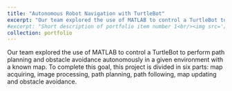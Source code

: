 ```yaml
---
title: "Autonomous Robot Navigation with TurtleBot"
excerpt: "Our team explored the use of MATLAB to control a TurtleBot to perform path planning and obstacle avoidance autonomously in a given environment with a known map. To complete this goal, this project is divided in six parts: map acquiring, image processing, path planning, path following, map updating and obstacle avoidance.<br/><br/><video width='600' controls><source src='https://yueyeyuniao.github.io/files/turtlebot_2x.mp4' type='video/mp4'> Your browser does not support the video tag.</video>"
#excerpt: "Short description of portfolio item number 1<br/><img src='/images/500x300.png'>"
collection: portfolio
---
```


Our team explored the use of MATLAB to control a TurtleBot to perform path planning and obstacle avoidance autonomously in a given environment with a known map. To complete this goal, this project is divided in six parts: map acquiring, image processing, path planning, path following, map updating and obstacle avoidance.
